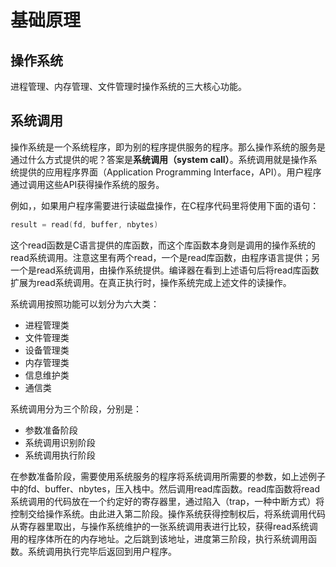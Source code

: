 # 基础原理

## 操作系统

进程管理、内存管理、文件管理时操作系统的三大核心功能。

## 系统调用

操作系统是一个系统程序，即为别的程序提供服务的程序。那么操作系统的服务是通过什么方式提供的呢？答案是**系统调用（system call）**。系统调用就是操作系统提供的应用程序界面（Application Programming Interface，API）。用户程序通过调用这些API获得操作系统的服务。

例如，，如果用户程序需要进行读磁盘操作，在C程序代码里将使用下面的语句：

```c
result = read(fd, buffer, nbytes)
```

这个read函数是C语言提供的库函数，而这个库函数本身则是调用的操作系统的read系统调用。注意这里有两个read，一个是read库函数，由程序语言提供；另一个是read系统调用，由操作系统提供。编译器在看到上述语句后将read库函数扩展为read系统调用。在真正执行时，操作系统完成上述文件的读操作。

系统调用按照功能可以划分为六大类：

* 进程管理类
* 文件管理类
* 设备管理类
* 内存管理类
* 信息维护类
* 通信类

系统调用分为三个阶段，分别是：

* 参数准备阶段
* 系统调用识别阶段
* 系统调用执行阶段

在参数准备阶段，需要使用系统服务的程序将系统调用所需要的参数，如上述例子中的fd、buffer、nbytes，压入栈中。然后调用read库函数。read库函数将read系统调用的代码放在一个约定好的寄存器里，通过陷入（trap，一种中断方式）将控制交给操作系统。由此进入第二阶段。操作系统获得控制权后，将系统调用代码从寄存器里取出，与操作系统维护的一张系统调用表进行比较，获得read系统调用的程序体所在的内存地址。之后跳到该地址，进度第三阶段，执行系统调用函数。系统调用执行完毕后返回到用户程序。